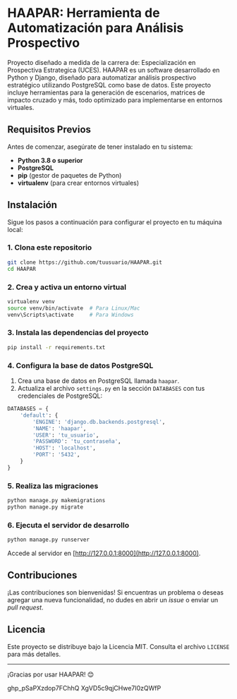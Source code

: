 # HAAPAR: Herramienta de Automatización para Análisis Prospectivo

Proyecto diseñado a medida de la carrera de: Especialización en Prospectiva Estrategica (UCES). 
HAAPAR es un software desarrollado en Python y Django, diseñado para automatizar análisis prospectivo estratégico utilizando PostgreSQL como base de datos. Este proyecto incluye herramientas para la generación de escenarios, matrices de impacto cruzado y más, todo optimizado para implementarse en entornos virtuales.

## **Requisitos Previos**

Antes de comenzar, asegúrate de tener instalado en tu sistema:
- **Python 3.8 o superior**
- **PostgreSQL**
- **pip** (gestor de paquetes de Python)
- **virtualenv** (para crear entornos virtuales)

## **Instalación**

Sigue los pasos a continuación para configurar el proyecto en tu máquina local:

### 1. Clona este repositorio
```bash
git clone https://github.com/tuusuario/HAAPAR.git
cd HAAPAR
```

### 2. Crea y activa un entorno virtual
```bash
virtualenv venv
source venv/bin/activate  # Para Linux/Mac
venv\Scripts\activate     # Para Windows
```

### 3. Instala las dependencias del proyecto
```bash
pip install -r requirements.txt
```

### 4. Configura la base de datos PostgreSQL
1. Crea una base de datos en PostgreSQL llamada `haapar`.
2. Actualiza el archivo `settings.py` en la sección `DATABASES` con tus credenciales de PostgreSQL:
```python
DATABASES = {
    'default': {
        'ENGINE': 'django.db.backends.postgresql',
        'NAME': 'haapar',
        'USER': 'tu_usuario',
        'PASSWORD': 'tu_contraseña',
        'HOST': 'localhost',
        'PORT': '5432',
    }
}
```

### 5. Realiza las migraciones
```bash
python manage.py makemigrations
python manage.py migrate
```

### 6. Ejecuta el servidor de desarrollo
```bash
python manage.py runserver
```

Accede al servidor en [http://127.0.0.1:8000](http://127.0.0.1:8000).

## **Contribuciones**

¡Las contribuciones son bienvenidas! Si encuentras un problema o deseas agregar una nueva funcionalidad, no dudes en abrir un *issue* o enviar un *pull request*.

## **Licencia**

Este proyecto se distribuye bajo la Licencia MIT. Consulta el archivo `LICENSE` para más detalles.

---

¡Gracias por usar HAAPAR! 😊

ghp_pSaPXzdop7FChhQ
XgVD5c9qjCHwe7I0zQWfP

